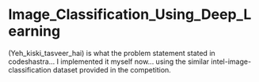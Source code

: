 # Image_Classification_Using_Deep_Learning
(Yeh_kiski_tasveer_hai) is what the problem statement stated in codeshastra... I implemented it myself now... using the similar intel-image-classification dataset provided in the competition.
